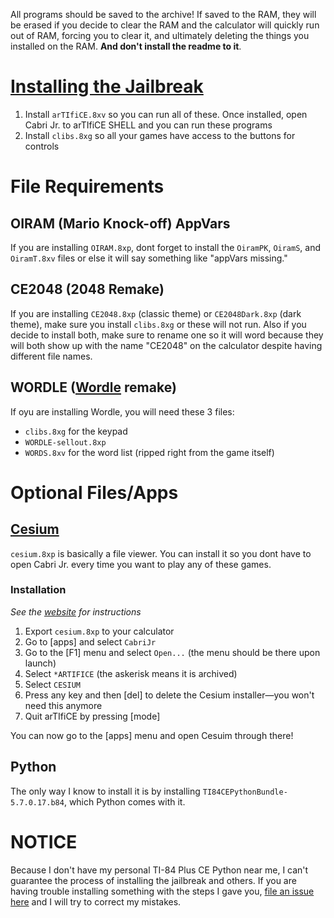 All programs should be saved to the archive! If saved to the RAM, they will be erased if you decide to clear the RAM and the calculator will quickly run out of RAM, forcing you to clear it, and ultimately deleting the things you installed on the RAM. **And don't install the readme to it**.

# [Installing the Jailbreak](https://yvantt.github.io/arTIfiCE/)
1. Install `arTIfiCE.8xv` so you can run all of these. Once installed, open Cabri Jr. to arTIfiCE SHELL and you can run these programs
2. Install `clibs.8xg` so all your games have access to the buttons for controls

# File Requirements
## OIRAM (Mario Knock-off) AppVars
If you are installing `OIRAM.8xp`, dont forget to install the `OiramPK`, `OiramS`, and `OiramT.8xv` files or else it will say something like "appVars missing."

## CE2048 (2048 Remake)
If you are installing `CE2048.8xp` (classic theme) or `CE2048Dark.8xp` (dark theme), make sure you install `clibs.8xg` or these will not run. Also if you decide to install both, make sure to rename one so it will word because they will both show up with the name "CE2048" on the calculator despite having different file names.

## WORDLE ([Wordle](https://www.nytimes.com/games/wordle/index.html) remake)
If oyu are installing Wordle, you will need these 3 files:
- `clibs.8xg` for the keypad
- `WORDLE-sellout.8xp`
- `WORDS.8xv` for the word list (ripped right from the game itself)

# Optional Files/Apps
## [Cesium](https://www.cemetech.net/downloads/files/1372/x2292)
`cesium.8xp` is basically a file viewer. You can install it so you dont have to open Cabri Jr. every time you want to play any of these games.
### Installation
*See the [website](https://www.cemetech.net/downloads/files/1372/x2292) for instructions*
1. Export `cesium.8xp` to your calculator
2. Go to \[apps] and select `CabriJr`
3. Go to the \[F1] menu and select `Open...` (the menu should be there upon launch)
4. Select `*ARTIFICE` (the askerisk means it is archived)
5. Select `CESIUM`
6. Press any key and then \[del] to delete the Cesium installer—you won't need this anymore
7. Quit arTIfiCE by pressing \[mode]

You can now go to the \[apps] menu and open Cesuim through there!

## Python
The only way I know to install it is by installing `TI84CEPythonBundle-5.7.0.17.b84`, which Python comes with it.

# NOTICE
Because I don't have my personal TI-84 Plus CE Python near me, I can't guarantee the process of installing the jailbreak and others. If you are having trouble installing something with the steps I gave you, [file an issue here](https://github.com/ashbit06/CE-Games/issues/new/choose) and I will try to correct my mistakes.
